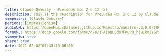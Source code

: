 ```yaml
---
title: Claude Debussy - Preludes No. 2 6 12 (2)
description: This is the description for Preludes No. 2 6 12 by Claude Debussy
composers: [Claude Debussy]
periods: [Impressionism]
audioURL: https://OpenMusicDataset.github.io/Maestro/maestro-v3.0.0/2004/MIDI-Unprocessed_SMF_12_01_2004_01-05_ORIG_MID--AUDIO_12_R1_2004_09_Track09_wav.midi
formURL: https://docs.google.com/forms/d/e/1FAIpQLSdo7FRUPu_hjOEkVIYGrxpsRUm4edIjBgzoEP66Zo2WTXC-qg/viewform
comments: true
share: true
date: 2021-08-08T07:43:13-06:00
---
```

